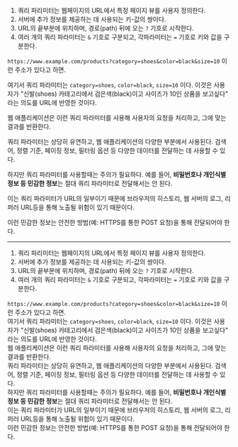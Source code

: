 1. 쿼리 파리미터는 웹페이지의 URL에서 특정 페이지 뷰를 사용자 정의한다.
2. 서버에 추가 정보를 제공하는 데 사용되는 키-값의 쌍이다. 
3. URL의 끝부분에 위치하며, 경로(path) 뒤에 오는 `?` 기호로 시작한다.
4. 여러 개의 쿼리 파라미터는 `&` 기호로 구분되고, 각파라미터는 `=` 기호로 키와 값을 구분한다.

`https://www.example.com/products?category=shoes&color=black&size=10`
이런 주소가 있다고 하면.

여기서 쿼리 파라미터는 `category=shoes`, `color=black`, `size=10` 이다.
이것은 사용자가 "신발(shoes) 카테고리에서 검은색(black)이고 사이즈가 10인 상품을 보고싶다"
라는 의도를 URL에 반영한 것이다.

웹 애플리케이션은 이런 쿼리 파라미터를 사용해 사용자의 요청을 처리하고, 그에 맞는 결과를 반환한다.

쿼리 파라미터는 상당히 유연하고, 웹 애플리케이션의 다양한 부분에서 사용된다. 
검색어, 정렬 기준, 페이징 정보, 필터링 옵션 등 다양한 데이터를 전달하는 데 사용할 수 있다.

하지만 쿼리 파라미터를 사용할때는 주의가 필요하다.
예를 들어, **비밀번호나 개인식별정보 등 민감한 정보**는 절대 쿼리 파라미터로 전달해서는 안 된다.

이는 쿼리 파라미터가 URL의 일부이기 때문에 브라우저의 히스토리, 웹 서버의 로그, 리퍼러 URL등을 통해 노출될 위험이 있기 때문이다.

이런 민감한 정보는 안전한 방법(예: HTTPS를 통한 POST 요청)을 통해 전달되어야 한다.

------

1. 쿼리 파리미터는 웹페이지의 URL에서 특정 페이지 뷰를 사용자 정의한다.
2. 서버에 추가 정보를 제공하는 데 사용되는 키-값의 쌍이다. 
3. URL의 끝부분에 위치하며, 경로(path) 뒤에 오는 `?` 기호로 시작한다.
4. 여러 개의 쿼리 파라미터는 `&` 기호로 구분되고, 각파라미터는 `=` 기호로 키와 값을 구분한다.

`https://www.example.com/products?category=shoes&color=black&size=10`
이런 주소가 있다고 하면.
<br>
여기서 쿼리 파라미터는 `category=shoes`, `color=black`, `size=10` 이다.
이것은 사용자가 "신발(shoes) 카테고리에서 검은색(black)이고 사이즈가 10인 상품을 보고싶다"
라는 의도를 URL에 반영한 것이다.
<br>
웹 애플리케이션은 이런 쿼리 파라미터를 사용해 사용자의 요청을 처리하고, 그에 맞는 결과를 반환한다.
<br>
쿼리 파라미터는 상당히 유연하고, 웹 애플리케이션의 다양한 부분에서 사용된다. 
검색어, 정렬 기준, 페이징 정보, 필터링 옵션 등 다양한 데이터를 전달하는 데 사용할 수 있다.
<br>
하지만 쿼리 파라미터를 사용할때는 주의가 필요하다.
예를 들어, **비밀번호나 개인식별정보 등 민감한 정보**는 절대 쿼리 파라미터로 전달해서는 안 된다.
<br>
이는 쿼리 파라미터가 URL의 일부이기 때문에 브라우저의 히스토리, 웹 서버의 로그, 리퍼러 URL등을 통해 노출될 위험이 있기 때문이다.
<br>
이런 민감한 정보는 안전한 방법(예: HTTPS를 통한 POST 요청)을 통해 전달되어야 한다.
